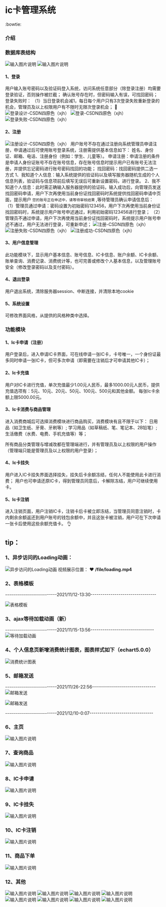 # ic卡管理系统
 :bowtie: 
### 介绍
### 数据库表结构
![输入图片说明](file/allDB.jpg)
![输入图片说明](file/%E7%BB%84%E7%BB%87%E7%BB%93%E6%9E%84.png)
#### 1、登录
  用户输入账号密码以及验证码登入系统，访问系统任意部分（除登录注册）均需要登录验证，否则操作被拦截；
确认账号存在时，但密码输入有误，可找回密码；
登录失败时：
  （1）当日登录机会减1，每日每个用户只有3次登录失败重新登录的机会，管理员及以上权限用户有不限时无限次登录机会；
 :see_no_evil: 
![登录设计-CSDN四原色（xjh）](https://images.gitee.com/uploads/images/2021/1026/100732_f660d0a5_8091913.png "屏幕截图.png")
![登录-CSDN四原色（xjh）](https://images.gitee.com/uploads/images/2021/1026/104935_61a9459c_8091913.jpeg "logo_page.jpg")
![登录失败-CSDN四原色（xjh）](https://images.gitee.com/uploads/images/2021/1026/104958_9bca2777_8091913.jpeg "logo_error.jpg")
#### 2、注册
![注册设计-CSDN四原色（xjh）](https://images.gitee.com/uploads/images/2021/1026/103354_a32f3797_8091913.jpeg "在这里输入图片标题")
  用户账号不存在通过注册向系统管理员申请注册，申请通过后可使用账号登录系统，注册需提供基本信息如下：
姓名、身份证、邮箱、电话、注册身份（例如：学生、儿童等）。
  申请注册：申请注册的条件是申请人身份证账号不存在账号信息，存在账号信息时提示用户已有账号无法注册，并提供忘记密码进行账号密码找回的功能；
  找回密码：找回密码提供二选一方式
  1、我知道个人信息：输入系统提供的验证码以及填写服务器随机生成的个人信息列表，验证码与信息项前后填写无误后可重新设置密码，进行登录。
  2、我不知道个人信息：此时需正确输入服务器提供的验证码，输入成功后，向管理员发送找回密码申请，用户下次再使用当前身份证找回密码时系统提供找回密码申请中页面，提示用户 ``您的账号正在申述中，请等待审核结果`` ,等待管理员确认申请信息后：
（1）管理员通过申请：密码设置为初始密码123456，用户下次再使用当前身份证找回密码时，系统提示用户账号申述通过，利用初始密码123456进行登录；
（2）管理员不通过申请，用户下次再使用当前身份证找回密码时，系统提示用户账号申述不通过，用户无法进行登录，可重新申述；
![注册-CSDN四原色（xjh）](https://images.gitee.com/uploads/images/2021/1026/105021_8f32882f_8091913.jpeg "register_page.jpg")
![注册失败-CSDN四原色（xjh）](https://images.gitee.com/uploads/images/2021/1026/105048_a5fc8147_8091913.jpeg "register_error.jpg")
![注册成功-CSDN四原色（xjh）](https://images.gitee.com/uploads/images/2021/1026/105104_02086ac4_8091913.jpeg "register_succeed.jpg")
#### 3、用户信息管理
  此功能模块下，显示用户基本信息、账号信息、IC卡信息、账户余额、IC卡余额、账单查询、消费记录、消费统计等，也可完善或修改个人基本信息，以及管理账号安全（修改登录密码以及支付密码）。
#### 4、退出登录
  用户退出系统，清除服务器session、中断连接，并清除本地cookie
#### 5、系统设置
  可修改界面风格，从提供的风格种类中选择。

### 功能模块
#### 1、Ic卡申请（注册）
  用户登录后，进入申请IC卡界面，可在线申请一张IC卡，卡号唯一，一个身份证最多同时申请一张IC卡，但可多次申请（即需要在注销后才可申请其他IC卡）；

#### 2、Ic卡充值
  用户对IC卡进行充值，单次充值最少1.00元人民币，最多1000.00元人民币，提供充值选项有：5元、10元、20元、50元、100元、500元和其他金额。
每张Ic卡余额上限5000.00元。

#### 3、Ic卡消费与商品管理
  进入消费商城后可选择消费模块进行商品购买，消费模块有且不限于以下：
    日用品（如卫生纸、牙膏、牙刷等）;
    学习用品（如草稿纸、笔、笔记本、2B铅笔）;
    生活缴费（水费、电费、手机充值等）等；

  所有商品分类管理与增减改都在管理端进行，并有管理员及以上权限的用户操作（管理端只能是管理员及以上权限的用户登录）；

#### 4、Ic卡挂失
  用户进入IC卡挂失界面选择挂失，挂失后卡余额冻结，任何人不能使用此卡进行消费；
  用户也可申请还原IC卡，得到管理员同意后，卡解除冻结，用户可继续使用卡。

#### 5、Ic卡注销
  进入注销页面，用户注销IC卡，注销卡后卡被立即冻结，当管理员同意注销时，卡内剩余余额返还到用户账号的钱包余额中，并且这张卡被注销，用户可在下次申请一张卡后使用这些余额充值卡。
 :ok_hand: 

## tip：
### 1、异步访问的Loading动画：
![异步访问的Loading动画](https://images.gitee.com/uploads/images/2021/1027/152330_11a10ecb_8091913.jpeg "loading.jpg")
视频展示位置： :heart:  **/file/loading.mp4** 

### 2、表格模板

--------------------------2021/11/12-13:30---------------------------------

![表格模板](https://images.gitee.com/uploads/images/2021/1112/134015_7ec97994_8091913.jpeg "表格模板案例.jpg")

### 3、ajax等待加载动画（新）
--------------------------2021/11/15-13:56--------------------------------
![等待加载动画](https://images.gitee.com/uploads/images/2021/1115/135730_9b9d9083_8091913.jpeg "loading-2.jpg")

### 4、个人信息页新增消费统计图表，图表样式如下（echart5.0.0）
![消费统计图表](https://images.gitee.com/uploads/images/2021/1116/235906_2003b531_8091913.jpeg "消费统计图.jpg")

### 5、邮箱发送
--------------------------2021/11/26-22:56--------------------------------
![邮箱发送](file/email-json.jpg)


![邮箱发送](file/email.jpg)

--------------------------2021/12/10-0:07--------------------------------
### 6、主页
![输入图片说明](file/%E6%8F%90%E7%A4%BA.png)
### 7、查询商品
![输入图片说明](file/%E6%9F%A5%E8%AF%A2%E8%AE%A2%E5%8D%95%E9%A1%B5.jpg)
### 8、IC卡申请
![输入图片说明](file/%E7%94%B3%E8%AF%B7IC%E5%8D%A1.jpg)
### 9、IC卡挂失
![输入图片说明](file/%E6%8C%82%E5%A4%B1%E8%AE%B0%E5%BD%95%E9%A1%B5.jpg)
### 10、IC卡注销
![输入图片说明](file/%E6%B3%A8%E9%94%80%E9%A1%B5.jpg)
### 11、商品下单
![输入图片说明](file/%E4%B8%8B%E5%8D%95%E9%A1%B5.jpg)
### 12、其他
![输入图片说明](file/%E8%87%AA%E5%AE%9A%E4%B9%89%E5%BC%B9%E7%AA%97.jpg)
![输入图片说明](file/%E4%B8%AA%E4%BA%BA%E4%BF%A1%E6%81%AF-%E4%BF%AE%E6%94%B9-%E7%AD%BE%E5%90%8D.jpg)
![输入图片说明](file/register_page.jpg)
![输入图片说明](file/%E5%9B%BE%E7%89%871.png)
![输入图片说明](file/%E5%9B%BE%E7%89%873.png)
![输入图片说明](file/%E5%9B%BE%E7%89%874.png)
![输入图片说明](file/%E5%9B%BE%E7%89%875.png)
![输入图片说明](file/%E5%9B%BE%E7%89%876.png)